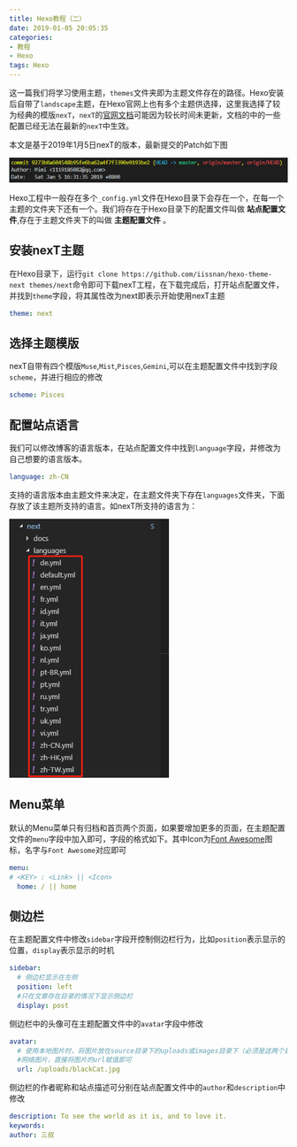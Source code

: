 ```yaml
---
title: Hexo教程（二）
date: 2019-01-05 20:05:35
categories: 
- 教程
- Hexo
tags: Hexo
---
```


这一篇我们将学习使用主题，`themes`文件夹即为主题文件存在的路径。Hexo安装后自带了`landscape`主题，在Hexo官网上也有多个主题供选择，这里我选择了较为经典的模版`nexT`，`nexT`的[官网文档](http://theme-next.iissnan.com/)可能因为较长时间未更新，文档的中的一些配置已经无法在最新的`nexT`中生效。

本文是基于2019年1月5日nexT的版本，最新提交的Patch如下图

![nexT最新Patch](Hexo_Tutorial_2/2019-01-05-20-41-18.png)

Hexo工程中一般存在多个`_config.yml`文件在Hexo目录下会存在一个，在每一个主题的文件夹下还有一个。我们将存在于Hexo目录下的配置文件叫做 **站点配置文件**,存在于主题文件夹下的叫做 **主题配置文件** 。

## 安装nexT主题

在Hexo目录下，运行`git clone https://github.com/iissnan/hexo-theme-next themes/next`命令即可下载nexT工程，在下载完成后，打开站点配置文件，并找到`theme`字段，将其属性改为next即表示开始使用nexT主题

```yml
theme: next
```

## 选择主题模版

nexT自带有四个模版`Muse`,`Mist`,`Pisces`,`Gemini`,可以在主题配置文件中找到字段`scheme`，并进行相应的修改

```yml
scheme: Pisces
```

## 配置站点语言

我们可以修改博客的语言版本，在站点配置文件中找到`language`字段，并修改为自己想要的语言版本。

```yml
language: zh-CN
```

支持的语言版本由主题文件来决定，在主题文件夹下存在`languages`文件夹，下面存放了该主题所支持的语言。如nexT所支持的语言为：

![nexT支持语言](Hexo_Tutorial_2/2019-01-05-17-32-08.png)

## Menu菜单

默认的Menu菜单只有归档和首页两个页面，如果要增加更多的页面，在主题配置文件的`menu`字段中加入即可，字段的格式如下。其中Icon为[Font Awesome](http://fontawesome.dashgame.com/)图标，名字与`Font Awesome`对应即可

```yml
menu:
# <KEY> : <Link> || <Icon>
  home: / || home
```

## 侧边栏

在主题配置文件中修改`sidebar`字段开控制侧边栏行为，比如`position`表示显示的位置，`display`表示显示的时机

```yml
sidebar:
  # 侧边栏显示在左侧
  position: left
  #只在文章存在目录的情况下显示侧边栏
  display: post
```

侧边栏中的头像可在主题配置文件中的`avatar`字段中修改

```yml
avatar:
  # 使用本地图片时，将图片放在source目录下的uploads或images目录下（必须是这两个目录名字）
  #网络图片，直接将图片的url赋值即可
  url: /uploads/blackCat.jpg
```

侧边栏的作者昵称和站点描述可分别在站点配置文件中的`author`和`description`中修改

```yml
description: To see the world as it is, and to love it.
keywords:
author: 三叔
```
